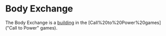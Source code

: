 # Body Exchange

The Body Exchange is a [building](building) in the [Call%20to%20Power%20games]("Call to Power" games).